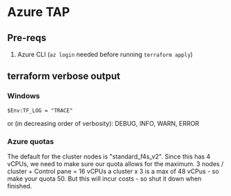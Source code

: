 # Azure TAP

## Pre-reqs

1. Azure CLI (`az login` needed before running `terraform apply`)

## terraform verbose output

### Windows

`$Env:TF_LOG = "TRACE"`

or (in decreasing order of verbosity): DEBUG, INFO, WARN, ERROR

### Azure quotas

The default for the cluster nodes is "standard_f4s_v2". Since this has 4 vCPUs, we need to make sure our quota allows for the maximum. 3 nodes / cluster + Control pane = 16 vCPUs a cluster x 3 is a max of 48 vCPus - so make your quota 50. But this will incur costs - so shut it down when finished.